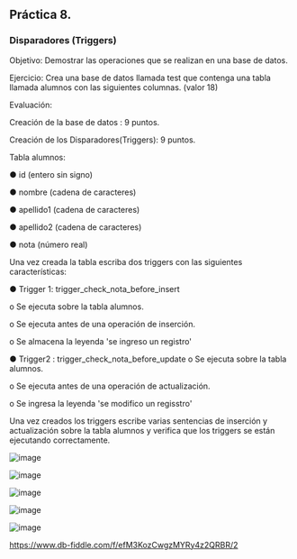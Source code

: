 ## Práctica 8.
### Disparadores (Triggers)

Objetivo: Demostrar las operaciones que se realizan en una base de datos.

Ejercicio: Crea una base de datos llamada test que contenga una tabla llamada
alumnos con las siguientes columnas. (valor 18)

Evaluación:

Creación de la base de datos : 9 puntos.

Creación de los Disparadores(Triggers): 9 puntos.

Tabla alumnos:

● id (entero sin signo)

● nombre (cadena de caracteres)

● apellido1 (cadena de caracteres)

● apellido2 (cadena de caracteres)

● nota (número real)

Una vez creada la tabla escriba dos triggers con las siguientes características:

● Trigger 1: trigger_check_nota_before_insert

  o Se ejecuta sobre la tabla alumnos.
  
  o Se ejecuta antes de una operación de inserción.
  
  o Se almacena la leyenda 'se ingreso un registro'

● Trigger2 : trigger_check_nota_before_update
  o Se ejecuta sobre la tabla alumnos.
  
  o Se ejecuta antes de una operación de actualización.
  
  o Se ingresa la leyenda 'se modifico un regisstro'
  
Una vez creados los triggers escribe varias sentencias de inserción y actualización
sobre la tabla alumnos y verifica que los triggers se están ejecutando
correctamente.

![image](https://user-images.githubusercontent.com/99224635/178095226-b0fd5ca7-d567-46c6-a954-919c6bd6f2a4.png)

![image](https://user-images.githubusercontent.com/99224635/178095263-6b1c8d56-ac05-4144-87db-25135f17635a.png)

![image](https://user-images.githubusercontent.com/99224635/178095286-ed1f19c7-092a-4ba1-8570-24c0a87e26b5.png)

![image](https://user-images.githubusercontent.com/99224635/178095311-cc44c608-2b4b-4a51-b6e2-b75e84698679.png)

![image](https://user-images.githubusercontent.com/99224635/178095322-a72a5994-f553-4a82-abe7-d1cc1f569f6d.png)




https://www.db-fiddle.com/f/efM3KozCwgzMYRy4z2QRBR/2
